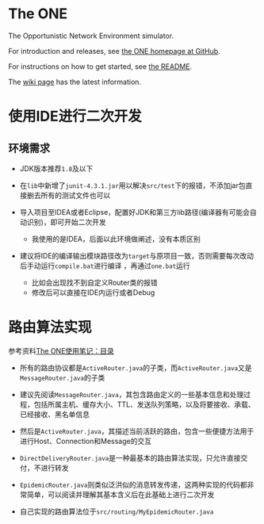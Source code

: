 # The ONE

The Opportunistic Network Environment simulator.

For introduction and releases, see [the ONE homepage at GitHub](http://akeranen.github.io/the-one/).

For instructions on how to get started, see [the README](https://github.com/akeranen/the-one/wiki/README).

The [wiki page](https://github.com/akeranen/the-one/wiki) has the latest information.

# 使用IDE进行二次开发

## 环境需求

- JDK版本推荐`1.8`及以下

- 在`lib`中新增了`junit-4.3.1.jar`用以解决`src/test`下的报错，不添加jar包直接删去所有的测试文件也可以

- 导入项目至IDEA或者Eclipse，配置好JDK和第三方lib路径(编译器有可能会自动识别)，即可开始二次开发
  - 我使用的是IDEA，后面以此环境做阐述，没有本质区别

- 建议将IDE的编译输出模块路径改为`target`与原项目一致，否则需要每次改动后手动运行`compile.bat`进行编译 ，再通过`one.bat`运行
  - 比如会出现找不到自定义Router类的报错
  - 修改后可以直接在IDE内运行或者Debug

# 路由算法实现

参考资料[The ONE使用笔记：目录](http://sparkandshine.net/the-one-use-notes-directory/)

- 所有的路由协议都是`ActiveRouter.java`的子类，而`ActiveRouter.java`又是`MessageRouter.java`的子类

- 建议先阅读`MessageRouter.java`，其包含路由定义的一些基本信息和处理过程，包括所属主机、缓存大小、TTL、发送队列策略，以及将要接收、承载、已经接收、黑名单信息

- 然后是`ActiveRouter.java`，其描述当前活跃的路由，包含一些便捷方法用于进行Host、Connection和Message的交互

- `DirectDeliveryRouter.java`是一种最基本的路由算法实现，只允许直接交付，不进行转发

- `EpidemicRouter.java`则类似泛洪似的消息转发传递，这两种实现的代码都非常简单，可以阅读并理解其基本含义后在此基础上进行二次开发

- 自己实现的路由算法位于`src/routing/MyEpidemicRouter.java`